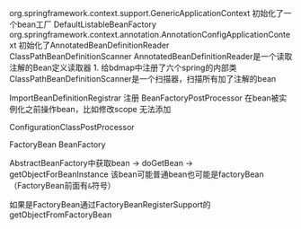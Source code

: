  org.springframework.context.support.GenericApplicationContext 初始化了一个bean工厂 DefaultListableBeanFactory
    org.springframework.context.annotation.AnnotationConfigApplicationContext 初始化了AnnotatedBeanDefinitionReader ClassPathBeanDefinitionScanner
    AnnotatedBeanDefinitionReader是一个读取注解的Bean定义读取器
    1. 给bdmap中注册了六个spring的内部类
    ClassPathBeanDefinitionScanner是一个扫描器，扫描所有加了注解的bean







ImportBeanDefinitionRegistrar 注册
BeanFactoryPostProcessor 在bean被实例化之前操作bean，比如修改scope 无法添加


ConfigurationClassPostProcessor


FactoryBean BeanFactory

AbstractBeanFactory中获取bean -> doGetBean -> getObjectForBeanInstance 
该bean可能普通bean也可能是factoryBean（FactoryBean前面有`&`符号）

如果是FactoryBean通过FactoryBeanRegisterSupport的getObjectFromFactoryBean